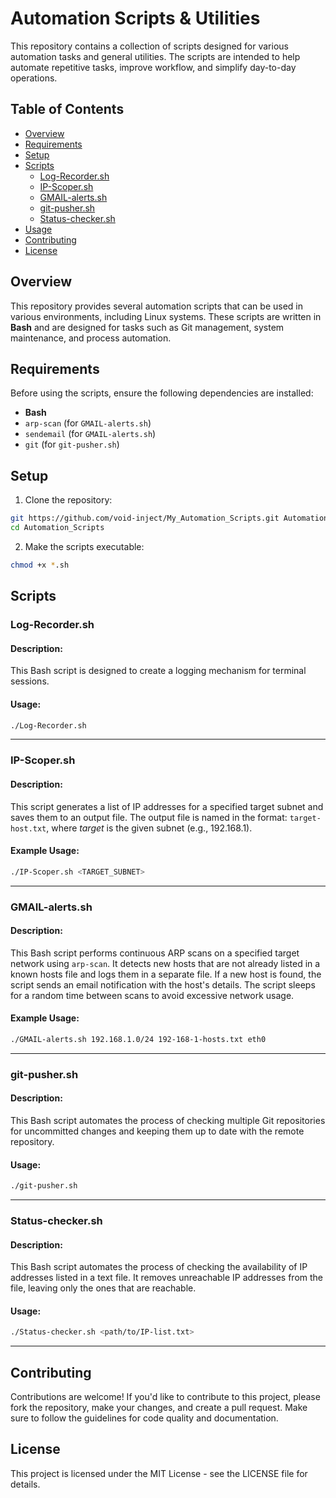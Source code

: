 # Automation Scripts & Utilities

This repository contains a collection of scripts designed for various automation tasks and general utilities. The scripts are intended to help automate repetitive tasks, improve workflow, and simplify day-to-day operations.

## Table of Contents

- [Overview](#overview)
- [Requirements](#requirements)
- [Setup](#setup)
- [Scripts](#scripts)
    - [Log-Recorder.sh](#log-recordersh)
    - [IP-Scoper.sh](#ip-scopersh)
    - [GMAIL-alerts.sh](#gmail-alertssh)
    - [git-pusher.sh](#git-pushersh)
    - [Status-checker.sh](#status-checkersh)
- [Usage](#usage)
- [Contributing](#contributing)
- [License](#license)

## Overview

This repository provides several automation scripts that can be used in various environments, including Linux systems. These scripts are written in **Bash** and are designed for tasks such as Git management, system maintenance, and process automation.

## Requirements

Before using the scripts, ensure the following dependencies are installed:

- **Bash**
- `arp-scan` (for `GMAIL-alerts.sh`)
- `sendemail` (for `GMAIL-alerts.sh`)
- `git` (for `git-pusher.sh`) 

## Setup

1. Clone the repository:
```bash
git https://github.com/void-inject/My_Automation_Scripts.git Automation_Scripts
cd Automation_Scripts
```

2. Make the scripts executable:
```bash
chmod +x *.sh
```

## Scripts

### Log-Recorder.sh

#### Description:

This Bash script is designed to create a logging mechanism for terminal sessions.

#### Usage:

```bash
./Log-Recorder.sh
```

---

### IP-Scoper.sh

#### Description:

This script generates a list of IP addresses for a specified target subnet and saves them to an output file. The output file is named in the format: `target-host.txt`, where _target_ is the given subnet (e.g., 192.168.1).

#### Example Usage:

```bash
./IP-Scoper.sh <TARGET_SUBNET>
```

---

### GMAIL-alerts.sh

#### Description:

This Bash script performs continuous ARP scans on a specified target network using `arp-scan`. It detects new hosts that are not already listed in a known hosts file and logs them in a separate file. If a new host is found, the script sends an email notification with the host's details. The script sleeps for a random time between scans to avoid excessive network usage.

#### Example Usage:

```bash
./GMAIL-alerts.sh 192.168.1.0/24 192-168-1-hosts.txt eth0
```

---

### git-pusher.sh

#### Description:

This Bash script automates the process of checking multiple Git repositories for uncommitted changes and keeping them up to date with the remote repository.

#### Usage:

```bash
./git-pusher.sh
```

---

### Status-checker.sh

#### Description:

This Bash script automates the process of checking the availability of IP addresses listed in a text file. It removes unreachable IP addresses from the file, leaving only the ones that are reachable.

#### Usage:

```bash
./Status-checker.sh <path/to/IP-list.txt>
```

---

## Contributing

Contributions are welcome! If you'd like to contribute to this project, please fork the repository, make your changes, and create a pull request. Make sure to follow the guidelines for code quality and documentation.

## License

This project is licensed under the MIT License - see the LICENSE file for details.
